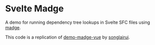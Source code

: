 # Svelte Madge

A demo for running dependency tree lookups in Svelte SFC files using [madge](https://github.com/pahen/madge).

This code is a replication of [demo-madge-vue](https://github.com/songlairui/demo-madge-vue) by [songlairui](https://github.com/songlairui).

